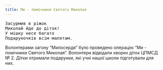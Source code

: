 ```yaml
---
title: Ми - помічники Святого Миколая
---
```


<pre>
Засурмив в ріжок
Миколай йде до діток!
У мішку несе багато
Подаруночків всім малятам.
</pre>

Волонтерами загону “Милосердя” було проведено операцію “Ми - помічники Святого Миколая”. Волонтери відвідали хворих діток ЦПМСД № 2. Дітки отримали подарунки, які учні нашої школи підготували для них.

<slideshow id="_/72157651278116738" />
